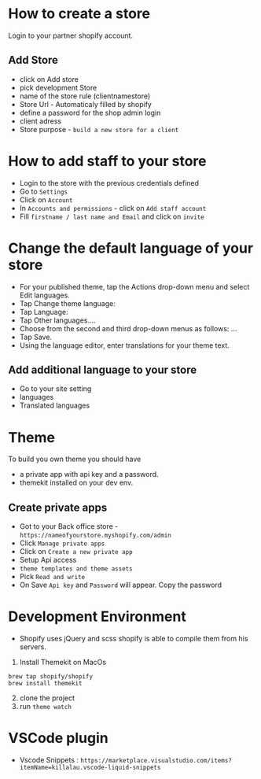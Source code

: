 # How to create a store

 Login to your partner shopify account.

## Add Store

* click on Add store
* pick development Store
* name of the store rule (clientnamestore)
* Store Url - Automaticaly filled by shopify
* define a password for the shop admin login
* client adress
* Store purpose - `build a new store for a client`

# How to add staff to your store

* Login to the store with the previous credentials defined
* Go to `Settings`
* Click on `Account`
* In `Accounts and permissions` - click on `Add staff account`
* Fill `firstname / last name and Email` and click on `invite`

# Change the default language of your store

* For your published theme, tap the Actions drop-down menu and select Edit languages.
* Tap Change theme language:
* Tap Language:
* Tap Other languages....
* Choose from the second and third drop-down menus as follows: ...
* Tap Save.
* Using the language editor, enter translations for your theme text.

## Add additional language to your store

* Go to your site setting
* languages
* Translated languages

# Theme

To build you own theme you should have
* a private app with api key and a password.
* themekit installed on your dev env.

## Create private apps

* Got to your Back office store - `https://nameofyourstore.myshopify.com/admin`
* Click `Manage private apps`
* Click on `Create a new private app`
* Setup Api access
*  `theme templates and theme assets`
* Pick `Read and write`
* On Save `Api key` and `Password` will appear. Copy the password


# Development Environment
- Shopify uses jQuery and scss shopify is able to compile them from his servers.

1. Install Themekit on MacOs
```
brew tap shopify/shopify
brew install themekit
```
2. clone the project
3. run ```theme watch```

# VSCode plugin
- Vscode Snippets : `https://marketplace.visualstudio.com/items?itemName=killalau.vscode-liquid-snippets`
